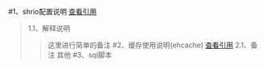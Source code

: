 

#1、shrio配置说明
   [查看引用](https://www.cnblogs.com/grasp/p/9064133.html)
>1.1、解释说明
>>这里进行简单的备注
#2、缓存使用说明(ehcache)
   [查看引用](https://www.cnblogs.com/coprince/p/5984816.html)
>2.1、备注
>>其他
#3、sql脚本 